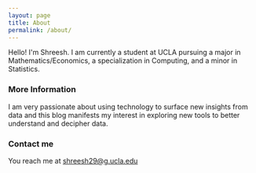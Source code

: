 ```yaml
---
layout: page
title: About
permalink: /about/
---
```


Hello!
I'm Shreesh. I am currently a student at UCLA pursuing a major in Mathematics/Economics, a specialization in Computing, and a minor in Statistics.


### More Information

I am very passionate about using technology to surface new insights from data and this blog manifests my interest in exploring new tools to better understand and decipher data. 

### Contact me

You reach me at shreesh29@g.ucla.edu